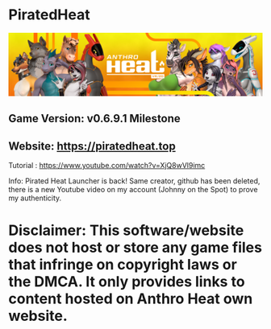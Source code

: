 # PiratedHeat

![alt text](https://github.com/johnnyonthespot2/PiratedHeat/blob/main/banner.png)

## Game Version: v0.6.9.1 Milestone
## Website: https://piratedheat.top
Tutorial : https://www.youtube.com/watch?v=XjQ8wVl9imc

Info: Pirated Heat Launcher is back! Same creator, github has been deleted, there is a new Youtube video on my account (Johnny on the Spot) to prove my authenticity.

# Disclaimer: This software/website does not host or store any game files that infringe on copyright laws or the DMCA. It only provides links to content hosted on Anthro Heat own website.
